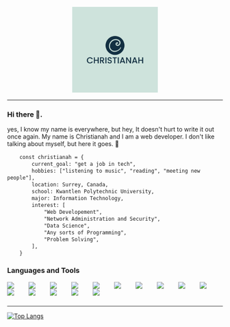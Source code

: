 <p align="center">
 <img alt="shows personal logo" src="./images/personal_logo.jpeg"  width="200">
</p>

---

### Hi there 👋.

yes, I know my name is everywhere, but hey, It doesn't hurt to write it out once again. My name is Christianah and I am a web developer. I don't like talking about myself, but here it goes. :eyes:

```
    const christianah = {
        current_goal: "get a job in tech",
        hobbies: ["listening to music", "reading", "meeting new people"],
        location: Surrey, Canada,
        school: Kwantlen Polytechnic University,
        major: Information Technology,
        interest: [
            "Web Developement",
            "Network Administration and Security",
            "Data Science",
            "Any sorts of Programming",
            "Problem Solving",
        ],
    }
```

### Languages and Tools

<img align="left" src="https://cdn.jsdelivr.net/gh/devicons/devicon/icons/javascript/javascript-plain.svg" width="50" />
<img align="left" src="https://cdn.jsdelivr.net/gh/devicons/devicon/icons/react/react-original-wordmark.svg" width="50" />
<img align="left" src="https://cdn.jsdelivr.net/gh/devicons/devicon/icons/firebase/firebase-plain-wordmark.svg" width="50" />
<img align="left" src="https://cdn.jsdelivr.net/gh/devicons/devicon/icons/webpack/webpack-plain-wordmark.svg" width="50" />
<img align="left" src="https://cdn.jsdelivr.net/gh/devicons/devicon/icons/html5/html5-original-wordmark.svg" width="50" />
<img align="left" src="https://cdn.jsdelivr.net/gh/devicons/devicon/icons/mongodb/mongodb-original-wordmark.svg" width="50"/>
<img align="left" src="https://cdn.jsdelivr.net/gh/devicons/devicon/icons/css3/css3-plain-wordmark.svg" width="50" />
<img align="left" src="https://cdn.jsdelivr.net/gh/devicons/devicon/icons/tailwindcss/tailwindcss-original-wordmark.svg"  width="50"/>
<img align="left" src="https://cdn.jsdelivr.net/gh/devicons/devicon/icons/vscode/vscode-original-wordmark.svg" width="50" />
<img align="left" src="https://cdn.jsdelivr.net/gh/devicons/devicon/icons/nodejs/nodejs-original-wordmark.svg" width="50" />
<img align="left" src="https://cdn.jsdelivr.net/gh/devicons/devicon/icons/npm/npm-original-wordmark.svg" width="50" />
<img align="left" src="https://cdn.jsdelivr.net/gh/devicons/devicon/icons/jest/jest-plain.svg" width="50"/>
<img align="left" src="https://cdn.jsdelivr.net/gh/devicons/devicon/icons/git/git-plain-wordmark.svg" width="50" />
<img align="left" src="https://cdn.jsdelivr.net/gh/devicons/devicon/icons/github/github-original-wordmark.svg" width="50" />
<img align="left" src="https://cdn.jsdelivr.net/gh/devicons/devicon/icons/express/express-original-wordmark.svg" width="50" />

<br />

#

---

[![Top Langs](https://github-readme-stats.vercel.app/api/top-langs/?username=Chris1-web)](https://github.com/Chris1-web/github-readme-stats)

<!--
**Chris1-web/Chris1-web** is a ✨ _special_ ✨ repository because its `README.md` (this file) appears on your GitHub profile.

Here are some ideas to get you started:

- 🔭 I’m currently working on ...
- 🌱 I’m currently learning ...
- 👯 I’m looking to collaborate on ...
- 🤔 I’m looking for help with ...
- 💬 Ask me about ...
- 📫 How to reach me: ...
- 😄 Pronouns: ...
- ⚡ Fun fact: ...
-->
